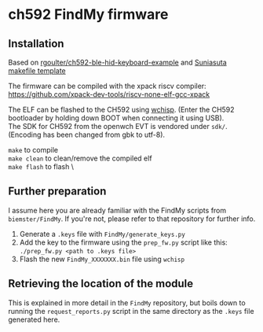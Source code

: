 ch592 FindMy firmware
=======================

## Installation
Based on [rgoulter/ch592-ble-hid-keyboard-example](https://github.com/rgoulter/ch592-ble-hid-keyboard-example) and [Suniasuta makefile template](https://github.com/Suniasuta/CH592_Makefile_Template)

The firmware can be compiled with the xpack riscv compiler: https://github.com/xpack-dev-tools/riscv-none-elf-gcc-xpack

The ELF can be flashed to the CH592 using [wchisp](https://github.com/ch32-rs/wchisp). (Enter the CH592 bootloader by holding down BOOT when connecting it using USB).\
The SDK for CH592 from the openwch EVT is vendored under ``sdk/``. (Encoding has been changed from gbk to utf-8). 

``make`` to compile \
``make clean`` to clean/remove the compiled elf \
``make flash`` to flash \

## Further preparation
I assume here you are already familiar with the FindMy scripts from `biemster/FindMy`. If you're not, please refer to that repository for further info.
1. Generate a `.keys` file with `FindMy/generate_keys.py`
2. Add the key to the firmware using the `prep_fw.py` script like this: `./prep_fw.py <path to .keys file>`
3. Flash the new `FindMy_XXXXXXX.bin` file using `wchisp`

## Retrieving the location of the module
This is explained in more detail in the `FindMy` repository, but boils down to running the `request_reports.py` script in the same
directory as the `.keys` file generated here.
